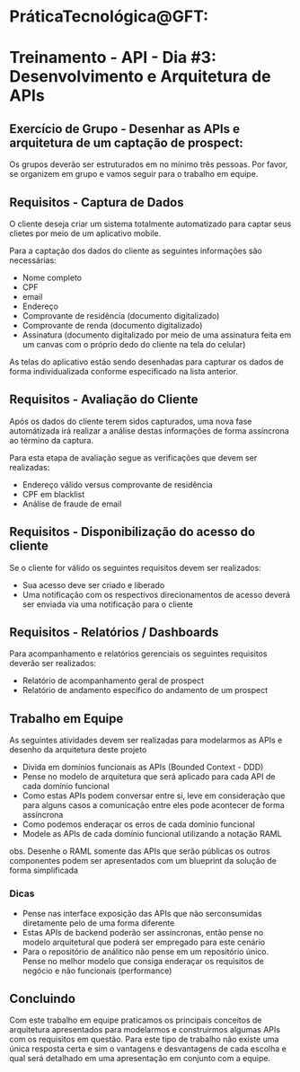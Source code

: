 # PráticaTecnológica@GFT: 

# Treinamento - API - Dia #3: Desenvolvimento e Arquitetura de APIs

## Exercício de Grupo - Desenhar as APIs e arquitetura de um captação de prospect:
Os grupos deverão ser estruturados em no mínimo três pessoas. Por favor, se organizem em grupo e vamos seguir para o trabalho em equipe.


## Requisitos - Captura de Dados
O cliente deseja criar um sistema totalmente automatizado para captar seus clietes por meio de um aplicativo mobile.

Para a captação dos dados do cliente as seguintes informações são necessárias:

- Nome completo
- CPF
- email
- Endereço
- Comprovante de residência (documento digitalizado)
- Comprovante de renda (documento digitalizado)
- Assinatura (documento digitalizado por meio de uma assinatura feita em um canvas com o próprio dedo do cliente na tela do celular)

As telas do aplicativo estão sendo desenhadas para capturar os dados de forma individualizada conforme especificado na lista anterior.

## Requisitos - Avaliação do Cliente
Após os dados do cliente terem sidos capturados, uma nova fase automátizada irá realizar a análise destas informações de forma assíncrona ao término da captura.

Para esta etapa de avaliação segue as verificações que devem ser realizadas:

- Endereço válido versus comprovante de residência
- CPF em blacklist
- Análise de fraude de email

## Requisitos - Disponibilização do acesso do cliente
Se o cliente for válido os seguintes requisitos devem ser realizados:
- Sua acesso deve ser criado e liberado
- Uma notificação com os respectivos direcionamentos de acesso deverá ser enviada via uma notificação para o cliente

## Requisitos - Relatórios / Dashboards
Para acompanhamento e relatórios gerenciais os seguintes requisitos deverão ser realizados:
- Relatório de acompanhamento geral de prospect
- Relatório de andamento específico do andamento de um prospect

## Trabalho em Equipe
As seguintes atividades devem ser realizadas para modelarmos as APIs e desenho da arquitetura deste projeto
- Divida em domínios funcionais as APIs (Bounded Context - DDD)
- Pense no modelo de arquitetura que será aplicado para cada API de cada domínio funcional
- Como estas APIs podem conversar entre si, leve em consideração que para alguns casos a comunicação entre eles pode acontecer de forma assíncrona
- Como podemos enderaçar os erros de cada domínio funcional
- Modele as APIs de cada domínio funcional utilizando a notação RAML

obs. Desenhe o RAML somente das APIs que serão públicas os outros componentes podem ser apresentados com um blueprint da solução de forma simplificada

### Dicas
- Pense nas interface exposição das APIs que não serconsumidas diretamente pelo de uma forma diferente
- Estas APIs de backend poderão ser assíncronas, então pense no modelo arquitetural que poderá ser empregado para este cenário
- Para o repositório de análitico não pense em um repositório único. Pense no melhor modelo que consiga enderaçar os requisitos de negócio e não funcionais (performance)


## Concluindo
Com este trabalho em equipe praticamos os principais conceitos de arquitetura apresentados para modelarmos e construirmos algumas APIs com os requisitos em questão. Para este tipo de trabalho não existe uma única resposta certa e sim o vantagens e desvantagens de cada escolha e qual será detalhado em uma apresentação em conjunto com a equipe.


